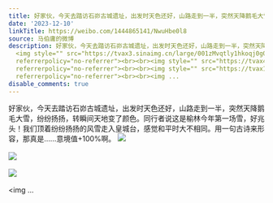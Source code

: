 ```yaml
---
title: 好家伙，今天去踏访石峁古城遗址，出发时天色还好，山路走到一半，突然天降鹅毛大雪，纷纷扬扬，转瞬间天地变了颜色。同行者说这是榆林今年第一场雪，好兆头！我...
date: '2023-12-10'
linkTitle: https://weibo.com/1444865141/NwuHbe0l8
source: 马伯庸的微博
description: 好家伙，今天去踏访石峁古城遗址，出发时天色还好，山路走到一半，突然天降鹅毛大雪，纷纷扬扬，转瞬间天地变了颜色。同行者说这是榆林今年第一场雪，好兆头！我们顶着纷纷扬扬的风雪走入皇城台，感觉和平时大不相同。用一句古诗来形容，那真是……意境值+100%啊。
  <img style="" src="https://tvax3.sinaimg.cn/large/001zMvqtly1hkoqj0g0u9j64eo3b01l202.jpg"
  referrerpolicy="no-referrer"><br><br><img style="" src="https://tvax4.sinaimg.cn/large/001zMvqtly1hkoqisdpc1j63b04eokjm02.jpg"
  referrerpolicy="no-referrer"><br><br><img style="" src="https://tvax1.sinaimg.cn/large/001zMvqtly1hkoqiw7skyj63b04eokjo02.jpg"
  referrerpolicy="no-referrer"><br><br><img ...
disable_comments: true
---
```

好家伙，今天去踏访石峁古城遗址，出发时天色还好，山路走到一半，突然天降鹅毛大雪，纷纷扬扬，转瞬间天地变了颜色。同行者说这是榆林今年第一场雪，好兆头！我们顶着纷纷扬扬的风雪走入皇城台，感觉和平时大不相同。用一句古诗来形容，那真是……意境值+100%啊。 <img style="" src="https://tvax3.sinaimg.cn/large/001zMvqtly1hkoqj0g0u9j64eo3b01l202.jpg" referrerpolicy="no-referrer"><br><br><img style="" src="https://tvax4.sinaimg.cn/large/001zMvqtly1hkoqisdpc1j63b04eokjm02.jpg" referrerpolicy="no-referrer"><br><br><img style="" src="https://tvax1.sinaimg.cn/large/001zMvqtly1hkoqiw7skyj63b04eokjo02.jpg" referrerpolicy="no-referrer"><br><br><img ...